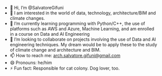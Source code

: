 - 👋 Hi, I’m @SalvatoreGifuni
- 👀 I am interested in the world of data, technology, architecture/BIM and climate changes. 
- 🌱 I’m currently learning programming with Python/C++, the use of platforms such as AWS and Azure, Machine Learning, and am enrolled in a course on Data and AI Engineering
- 💞️ I’m looking to collaborate on projects involving the use of Data and AI engineering techniques. My dream would be to apply these to the study of climate change and architecture and BIM.
- 📫 How to reach me: arch.salvatore.gifuni@gmail.com
- 😄 Pronouns: he/him
- ⚡ Fun fact: Responsible for cat colony. Dog lover, too.
